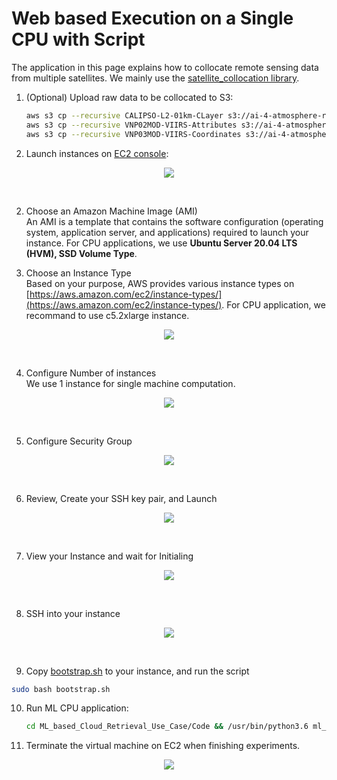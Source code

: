 # Web based Execution on a Single CPU with Script
The application in this page explains how to collocate remote sensing data from multiple satellites. We mainly use the [satellite_collocation library](https://github.com/AI-4-atmosphere-remote-sensing/satellite_collocation).

1. (Optional) Upload raw data to be collocated to S3:
    ```bash   
    aws s3 cp --recursive CALIPSO-L2-01km-CLayer s3://ai-4-atmosphere-remote-sensing/CALIPSO-L2-01km-CLayer
    aws s3 cp --recursive VNP02MOD-VIIRS-Attributes s3://ai-4-atmosphere-remote-sensing/VNP02MOD-VIIRS-Attributes
    aws s3 cp --recursive VNP03MOD-VIIRS-Coordinates s3://ai-4-atmosphere-remote-sensing/VNP03MOD-VIIRS-Coordinates
    ```

1. Launch instances on [EC2 console](https://us-west-2.console.aws.amazon.com/ec2/v2/home):   
<p align="center"><img src="../docs/launchvms.png"/></p><br/>

2. Choose an Amazon Machine Image (AMI)  
  An AMI is a template that contains the software configuration (operating system, application server, and applications) required to launch your instance.
  For CPU applications, we use **Ubuntu Server 20.04 LTS (HVM), SSD Volume Type**.  



3. Choose an Instance Type  
Based on your purpose, AWS provides various instance types on [https://aws.amazon.com/ec2/instance-types/](https://aws.amazon.com/ec2/instance-types/). For CPU application, we recommand to use c5.2xlarge instance.
<p align="center"><img src="../docs/vmtype.png"/></p><br/>

4. Configure Number of instances  
We use 1 instance for single machine computation.
<p align="center"><img src="../docs/instancenumber.png"/></p><br/>

5. Configure Security Group
<p align="center"><img src="../docs/sg.png"/></p><br/>

6. Review, Create your SSH key pair, and Launch
<p align="center"><img src="../docs/keypair.png"/></p><br/>

7. View your Instance and wait for Initialing
<p align="center"><img src="../docs/status.png"/></p><br/>

8. SSH into your instance
<p align="center"><img src="../docs/ssh.png"/></p><br/>

9. Copy [bootstrap.sh](bootstrap.sh) to your instance, and run the script
```bash
sudo bash bootstrap.sh
```

10. Run ML CPU application:

    ```bash
    cd ML_based_Cloud_Retrieval_Use_Case/Code && /usr/bin/python3.6 ml_based_cloud_retrieval_with_data_preprocessing.py
    ```

12. Terminate the virtual machine on EC2 when finishing experiments.
<p align="center"><img src="../docs/terminate.png"/></p>
